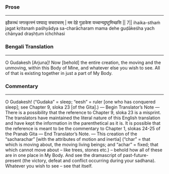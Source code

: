 ### Prose 
 --- 
इहैकस्थं जगत्कृत्स्नं पश्याद्य सचराचरम् |
मम देहे गुडाकेश यच्चान्यद्द्रष्टुमिच्छसि || 7||
ihaika-sthaṁ jagat kṛitsnaṁ paśhyādya sa-charācharam
mama dehe guḍākeśha yach chānyad draṣhṭum ichchhasi

### Bengali Translation 
 --- 
O Gudakesh [Arjuna]! Now [behold] the entire creation, the moving and the unmoving, within this Body of Mine, and whatever else you wish to see. All of that is existing together in just a part of My Body.

### Commentary 
 --- 
O Gudakesh! (“Gudaka” = sleep; “eesh” = ruler [one who has conquered sleep]; see Chapter 9, sloka 23 [of the Gita].) — Begin Translator’s Note — There is a possibility that the reference to Chapter 9, sloka 23 is a misprint. The translators have maintained the literal nature of this English translation and have kept the information in the parenthetical as it is. It is possible that the reference is meant to be the commentary to Chapter 1, slokas 24-25 of the Pranab Gita — End Translator’s Note. — This creation of the “sacharachar” [with the attributes of motion and inertia] (“char” = that which is moving about, the moving living beings; and “achar” = fixed; that which cannot move about – like trees, stones etc.) – behold how all of these are in one place in My Body. And see the dramascript of past-future-present (the victory, defeat and conflict occurring during your sadhana). Whatever you wish to see – see that itself.